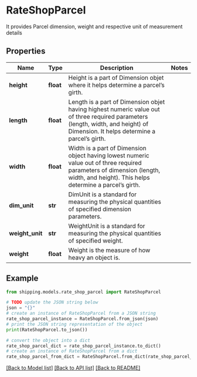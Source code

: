 # RateShopParcel

It provides Parcel dimension, weight and respective unit of measurement details

## Properties

Name | Type | Description | Notes
------------ | ------------- | ------------- | -------------
**height** | **float** | Height is a part of Dimension objet where it helps determine a parcel’s girth. | 
**length** | **float** | Length is a part of Dimension objet having highest numeric value out of three required parameters (length, width, and height) of Dimension. It helps determine a parcel’s girth. | 
**width** | **float** | Width is a part of Dimension object having lowest numeric value out of three required parameters of dimension (length, width, and height). This helps determine a parcel’s girth. | 
**dim_unit** | **str** | DimUnit is a standard for measuring the physical quantities of specified dimension parameters. | 
**weight_unit** | **str** | WeightUnit is a standard for measuring the physical quantities of specified weight. | 
**weight** | **float** | Weight is the measure of how heavy an object is. | 

## Example

```python
from shipping.models.rate_shop_parcel import RateShopParcel

# TODO update the JSON string below
json = "{}"
# create an instance of RateShopParcel from a JSON string
rate_shop_parcel_instance = RateShopParcel.from_json(json)
# print the JSON string representation of the object
print(RateShopParcel.to_json())

# convert the object into a dict
rate_shop_parcel_dict = rate_shop_parcel_instance.to_dict()
# create an instance of RateShopParcel from a dict
rate_shop_parcel_from_dict = RateShopParcel.from_dict(rate_shop_parcel_dict)
```
[[Back to Model list]](../README.md#documentation-for-models) [[Back to API list]](../README.md#documentation-for-api-endpoints) [[Back to README]](../README.md)


